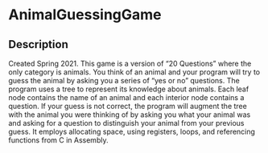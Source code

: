 # AnimalGuessingGame

## Description

Created Spring 2021. This game is a version of “20 Questions” where the only category is animals. You think of an
animal and your program will try to guess the animal by asking you a series of “yes or no”
questions. The program uses a tree to represent its knowledge about animals. Each leaf node contains the
name of an animal and each interior node contains a question. If your guess is not correct, the
program will augment the tree with the animal you were thinking of by asking you what your
animal was and asking for a question to distinguish your animal from your previous guess. It employs allocating space, using registers, loops, and referencing functions from C in Assembly. 
